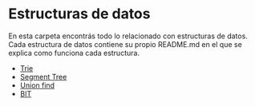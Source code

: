 # Estructuras de datos
En esta carpeta encontrás todo lo relacionado con estructuras de datos.
Cada estructura de datos contiene su propio README.md en el que se explica como funciona cada estructura.

* [Trie](Trie)
* [Segment Tree](Segment_tree)
* [Union find](Union_Find)
* [BIT](BIT)